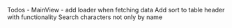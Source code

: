 Todos -
MainView - add loader when fetching data
Add sort to table header with functionality
Search characters not only by name